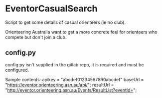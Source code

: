 # EventorCasualSearch
Script to get some details of casual orienteers (ie no club).

Orienteering Australia want to get a more concrete feel for orienteers who compete but don't join a club.

## config.py
config.py isn't supplied in the gitlab repo, it is required and must be configured.

Sample contents:
apikey = "abcdef01234567890abcdef"
baseUrl = "https://eventor.orienteering.asn.au/api/";
resultUrl = "http://eventor.orienteering.asn.au/Events/ResultList?eventId=";
